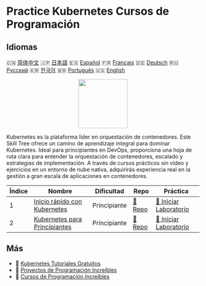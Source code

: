# Practice Kubernetes Cursos de Programación

## Idiomas

🇨🇳 [简体中文](README_zh.md) 🇯🇵 [日本語](README_ja.md) 🇪🇸 [Español](README_es.md) 🇫🇷 [Français](README_fr.md) 🇩🇪 [Deutsch](README_de.md) 🇷🇺 [Русский](README_ru.md) 🇰🇷 [한국어](README_ko.md) 🇧🇷 [Português](README_pt.md) 🇺🇸 [English](README.md) 

<div align="center">
<img width="128px" src="https://file.labex.io/path/RTAa3OE96ESn.png">
</div>

Kubernetes es la plataforma líder en orquestación de contenedores. Este Skill Tree ofrece un camino de aprendizaje integral para dominar Kubernetes. Ideal para principiantes en DevOps, proporciona una hoja de ruta clara para entender la orquestación de contenedores, escalado y estrategias de implementación. A través de cursos prácticos sin video y ejercicios en un entorno de nube nativa, adquirirás experiencia real en la gestión a gran escala de aplicaciones en contenedores.

|   Índice | Nombre                                                                                  | Dificultad   | Repo                                                                 | Práctica                                                                          |
|----------|-----------------------------------------------------------------------------------------|--------------|----------------------------------------------------------------------|-----------------------------------------------------------------------------------|
|        1 | [Inicio rápido con Kubernetes](https://labex.io/es/courses/quick-start-with-kubernetes) | Principiante | [🔗 Repo](https://github.com/labex-labs/quick-start-with-kubernetes) | [🚀 Iniciar Laboratorio](https://labex.io/es/courses/quick-start-with-kubernetes) |
|        2 | [Kubernetes para Principiantes](https://labex.io/es/courses/kubernetes-for-noobs)       | Principiante | [🔗 Repo](https://github.com/labex-labs/kubernetes-for-noobs)        | [🚀 Iniciar Laboratorio](https://labex.io/es/courses/kubernetes-for-noobs)        |

## Más

- 🔗 [Kubernetes Tutoriales Gratuitos](https://github.com/labex-labs/kubernetes-free-tutorials)
- 🔗 [Proyectos de Programación Increíbles](https://github.com/labex-labs/awesome-programming-projects)
- 🔗 [Cursos de Programación Increíbles](https://github.com/labex-labs/awesome-programming-courses)

